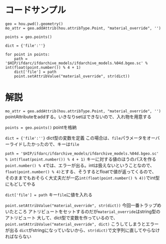 # コードサンプル
```
geo = hou.pwd().geometry()
mo_attr = geo.addAttrib(hou.attribType.Point, "material_override", '')

points = geo.points()

dict = {'file':''}

for point in points:
    path = '$HIP/ifdarc/ifdarchive_models/ifdarchive_models.%04d.bgeo.sc' % int(float(point.number()) % 4 + 1)
    dict['file'] = path
    point.setAttribValue("material_override", str(dict))
```

# 解説
`mo_attr = geo.addAttrib(hou.attribType.Point, "material_override", '')`
pointAttributeをaddする。いきなりsetはできないので、入れ物を用意する

`points = geo.points()`
pointを格納

`dict = {'file':''}`
dict型の変数を定義
この場合は、`file`パラメータをオーバーライドしたかったので、キーは`file`

`path = '$HIP/ifdarc/ifdarchive_models/ifdarchive_models.%04d.bgeo.sc' % int(float(point.number()) % 4 + 1)`
キーに対する値のほうのパスを作る
`point.number() % 4`では、エラーが出る。intは扱えないということなので、
`float(point.number() % 4)`とする、そうするとfloatで値が返ってくるので、
そのままでもおそらく大丈夫だが一応`int(float(point.number() % 4))`でint型にもどしてやる

`dict['file'] = path`
キー`file`に値を入れる

`point.setAttribValue("material_override", str(dict))`
今回一番トラップめいたところ
アトリビュートをセットするのだが`material_override`はstring型のアトリビュート
大して、dict型で変数を作っているので、
`point.setAttribValue("material_override", dict)`
こうしてしまうとエラーが出る
`dict`がstringになっていないから、`str(dict)`で文字列に直してやらなければならない
